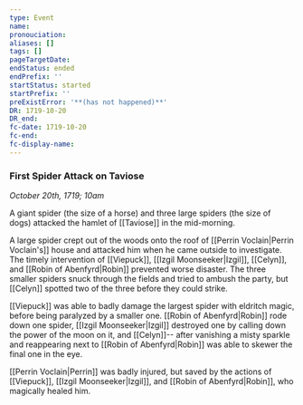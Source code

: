 ```yaml
---
type: Event
name:
pronouciation:
aliases: []
tags: []
pageTargetDate:
endStatus: ended
endPrefix: ''
startStatus: started
startPrefix: ''
preExistError: '**(has not happened)**'
DR: 1719-10-20
DR_end:
fc-date: 1719-10-20
fc-end:
fc-display-name:
---
```

### First Spider Attack on Taviose
*October 20th, 1719; 10am*

A giant spider (the size of a horse) and three large spiders (the size of dogs) attacked the hamlet of [[Taviose]] in the mid-morning. 

A large spider crept out of the woods onto the roof of [[Perrin Voclain|Perrin Voclain's]] house and attacked him when he came outside to investigate. The timely intervention of [[Viepuck]], [[Izgil Moonseeker|Izgil]], [[Celyn]], and [[Robin of Abenfyrd|Robin]] prevented worse disaster. The three smaller spiders snuck through the fields and tried to ambush the party, but [[Celyn]] spotted two of the three before they could strike. 

[[Viepuck]] was able to badly damage the largest spider with eldritch magic, before being paralyzed by a smaller one. [[Robin of Abenfyrd|Robin]] rode down one spider, [[Izgil Moonseeker|Izgil]] destroyed one by calling down the power of the moon on it, and [[Celyn]]-- after vanishing a misty sparkle and reappearing next to [[Robin of Abenfyrd|Robin]] was able to skewer the final one in the eye.

[[Perrin Voclain|Perrin]] was badly injured, but saved by the actions of [[Viepuck]], [[Izgil Moonseeker|Izgil]], and [[Robin of Abenfyrd|Robin]], who magically healed him.